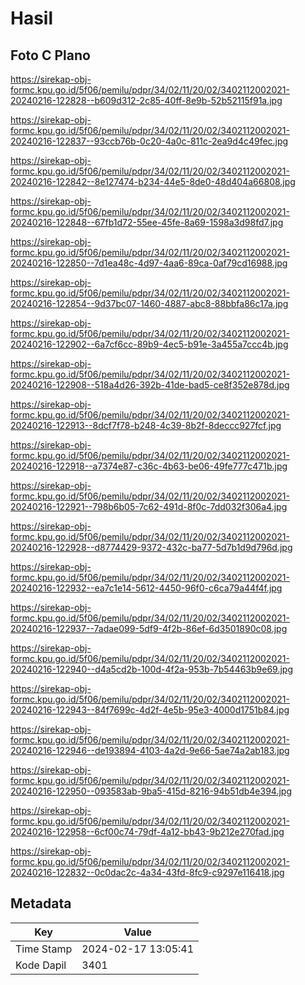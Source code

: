 # Hasil

## Foto C Plano

https://sirekap-obj-formc.kpu.go.id/5f06/pemilu/pdpr/34/02/11/20/02/3402112002021-20240216-122828--b609d312-2c85-40ff-8e9b-52b52115f91a.jpg

https://sirekap-obj-formc.kpu.go.id/5f06/pemilu/pdpr/34/02/11/20/02/3402112002021-20240216-122837--93ccb76b-0c20-4a0c-811c-2ea9d4c49fec.jpg

https://sirekap-obj-formc.kpu.go.id/5f06/pemilu/pdpr/34/02/11/20/02/3402112002021-20240216-122842--8e127474-b234-44e5-8de0-48d404a66808.jpg

https://sirekap-obj-formc.kpu.go.id/5f06/pemilu/pdpr/34/02/11/20/02/3402112002021-20240216-122848--67fb1d72-55ee-45fe-8a69-1598a3d98fd7.jpg

https://sirekap-obj-formc.kpu.go.id/5f06/pemilu/pdpr/34/02/11/20/02/3402112002021-20240216-122850--7d1ea48c-4d97-4aa6-89ca-0af79cd16988.jpg

https://sirekap-obj-formc.kpu.go.id/5f06/pemilu/pdpr/34/02/11/20/02/3402112002021-20240216-122854--9d37bc07-1460-4887-abc8-88bbfa86c17a.jpg

https://sirekap-obj-formc.kpu.go.id/5f06/pemilu/pdpr/34/02/11/20/02/3402112002021-20240216-122902--6a7cf6cc-89b9-4ec5-b91e-3a455a7ccc4b.jpg

https://sirekap-obj-formc.kpu.go.id/5f06/pemilu/pdpr/34/02/11/20/02/3402112002021-20240216-122908--518a4d26-392b-41de-bad5-ce8f352e878d.jpg

https://sirekap-obj-formc.kpu.go.id/5f06/pemilu/pdpr/34/02/11/20/02/3402112002021-20240216-122913--8dcf7f78-b248-4c39-8b2f-8deccc927fcf.jpg

https://sirekap-obj-formc.kpu.go.id/5f06/pemilu/pdpr/34/02/11/20/02/3402112002021-20240216-122918--a7374e87-c36c-4b63-be06-49fe777c471b.jpg

https://sirekap-obj-formc.kpu.go.id/5f06/pemilu/pdpr/34/02/11/20/02/3402112002021-20240216-122921--798b6b05-7c62-491d-8f0c-7dd032f306a4.jpg

https://sirekap-obj-formc.kpu.go.id/5f06/pemilu/pdpr/34/02/11/20/02/3402112002021-20240216-122928--d8774429-9372-432c-ba77-5d7b1d9d796d.jpg

https://sirekap-obj-formc.kpu.go.id/5f06/pemilu/pdpr/34/02/11/20/02/3402112002021-20240216-122932--ea7c1e14-5612-4450-96f0-c6ca79a44f4f.jpg

https://sirekap-obj-formc.kpu.go.id/5f06/pemilu/pdpr/34/02/11/20/02/3402112002021-20240216-122937--7adae099-5df9-4f2b-86ef-6d3501890c08.jpg

https://sirekap-obj-formc.kpu.go.id/5f06/pemilu/pdpr/34/02/11/20/02/3402112002021-20240216-122940--d4a5cd2b-100d-4f2a-953b-7b54463b9e69.jpg

https://sirekap-obj-formc.kpu.go.id/5f06/pemilu/pdpr/34/02/11/20/02/3402112002021-20240216-122943--84f7699c-4d2f-4e5b-95e3-4000d1751b84.jpg

https://sirekap-obj-formc.kpu.go.id/5f06/pemilu/pdpr/34/02/11/20/02/3402112002021-20240216-122946--de193894-4103-4a2d-9e66-5ae74a2ab183.jpg

https://sirekap-obj-formc.kpu.go.id/5f06/pemilu/pdpr/34/02/11/20/02/3402112002021-20240216-122950--093583ab-9ba5-415d-8216-94b51db4e394.jpg

https://sirekap-obj-formc.kpu.go.id/5f06/pemilu/pdpr/34/02/11/20/02/3402112002021-20240216-122958--6cf00c74-79df-4a12-bb43-9b212e270fad.jpg

https://sirekap-obj-formc.kpu.go.id/5f06/pemilu/pdpr/34/02/11/20/02/3402112002021-20240216-122832--0c0dac2c-4a34-43fd-8fc9-c9297e116418.jpg


## Metadata

| Key        | Value               |
| ---------- | ------------------- |
| Time Stamp | 2024-02-17 13:05:41 |
| Kode Dapil | 3401                |



